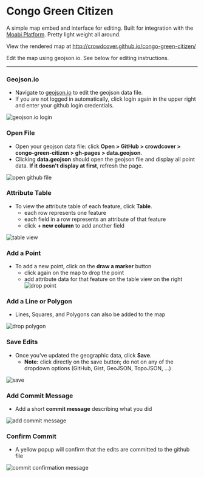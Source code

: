# Congo Green Citizen

A simple map embed and interface for editing.  Built for integration with the [Moabi Platform](rdc.moabi.org).  Pretty light weight all around.

View the rendered map at http://crowdcover.github.io/congo-green-citizen/

Edit the map using geojson.io.  See below for editing instructions.
***


### Geojson.io
* Navigate to [geojson.io](http://geojson.io/) to edit the geojson data file.
* If you are not logged in automatically, click login again in the upper right and enter your github login credentials.

![geojson.io login](https://cloud.githubusercontent.com/assets/4389360/4391334/32838550-4404-11e4-928a-fff84d680bda.png)


### Open File
* Open your geojson data file: click **Open >  GitHub > crowdcover > congo-green-citizen > gh-pages > data.geojson**.  
* Clicking **data.geojson** should open the geojson file and display all point data.  **If it doesn't display at first**, refresh the page.

![open github file](https://cloud.githubusercontent.com/assets/4389360/4391335/386bb47e-4404-11e4-8739-b3850c59daa5.png)


### Attribute Table
* To view the attribute table of each feature, click **Table**.  
  * each row represents one feature
  * each field in a row represents an attribute of that feature
  * click **+ new column** to add another field

![table view](https://cloud.githubusercontent.com/assets/4389360/4393789/28e8f522-441b-11e4-9f59-cc662654e616.png)


### Add a Point
* To add a new point, click on the **draw a marker** button
  * click again on the map to drop the point
  * add attribute data for that feature on the table view on the right
![drop point](https://cloud.githubusercontent.com/assets/4389360/4393790/2df5faf6-441b-11e4-9a09-d13d54d1075c.png)


### Add a Line or Polygon
* Lines, Squares, and Polygons can also be added to the map

![drop polygon](https://cloud.githubusercontent.com/assets/4389360/4393800/4613be8e-441b-11e4-8c42-cadc9d377741.png)


### Save Edits
* Once you've updated the geographic data, click **Save**.
  * **Note:** click directly on the save button; do not on any of the dropdown options (GitHub, Gist, GeoJSON, TopoJSON, ...)

![save](https://cloud.githubusercontent.com/assets/4389360/4393804/548520d4-441b-11e4-8328-d6c7cf52a720.png)


### Add Commit Message
* Add a short **commit message** describing what you did

![add commit message](https://cloud.githubusercontent.com/assets/4389360/4393808/5cc96282-441b-11e4-92da-c1f99666969d.png)


### Confirm Commit
* A yellow popup will confirm that the edits are committed to the github file

![commit confirmation message](https://cloud.githubusercontent.com/assets/4389360/4393813/6970e26c-441b-11e4-9629-11da5d54bc81.png)
  
  
